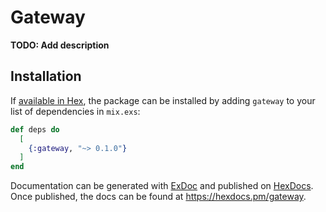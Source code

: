 # Gateway

**TODO: Add description**

## Installation

If [available in Hex](https://hex.pm/docs/publish), the package can be installed
by adding `gateway` to your list of dependencies in `mix.exs`:

```elixir
def deps do
  [
    {:gateway, "~> 0.1.0"}
  ]
end
```

Documentation can be generated with [ExDoc](https://github.com/elixir-lang/ex_doc)
and published on [HexDocs](https://hexdocs.pm). Once published, the docs can
be found at <https://hexdocs.pm/gateway>.

